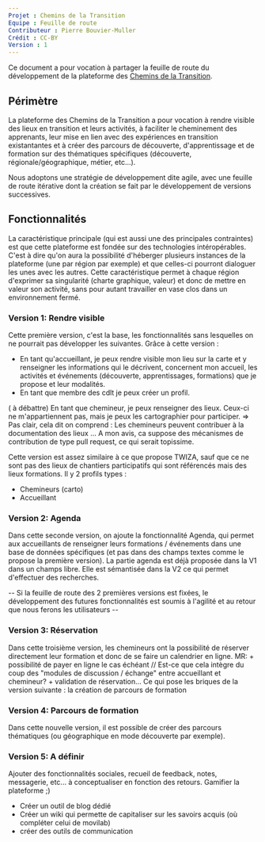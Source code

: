 ```yaml
---
Projet : Chemins de la Transition
Equipe : Feuille de route
Contributeur : Pierre Bouvier-Muller
Crédit : CC-BY
Version : 1
---
```


Ce document a pour vocation à partager la feuille de route du développement de la plateforme des [Chemins de la Transition](http://lescheminsdelatransition.org/).

## Périmètre
La plateforme des Chemins de la Transition a pour vocation à rendre visible des lieux en transition et leurs activités, à faciliter le cheminement des apprenants, leur mise en lien avec des expériences en transition existantantes et à créer des parcours de découverte, d'apprentissage et de formation sur des thématiques spécifiques (découverte, régionale/géographique, métier, etc...).

Nous adoptons une stratégie de développement dite agile, avec une feuille de route itérative dont la création se fait par le développement de versions successives.

## Fonctionnalités
La caractéristique principale (qui est aussi une des principales contraintes) est que cette plateforme est fondée sur des technologies intéropérables. C'est à dire qu'on aura la possibilité d'héberger plusieurs instances de la plateforme (une par région par exemple) et que celles-ci pourront dialoguer les unes avec les autres.
Cette caractéristique permet à chaque région d'exprimer sa singularité (charte graphique, valeur) et donc de mettre en valeur son activité, sans pour autant travailler en vase clos dans un environnement fermé.

### Version 1: Rendre visible
Cette première version, c'est la base, les fonctionnalités sans lesquelles on ne pourrait pas développer les suivantes.
Grâce à cette version :
- En tant qu'accueillant, je peux rendre visible mon lieu sur la carte et y renseigner les informations qui le décrivent, concernent mon accueil, les activités et événements (découverte, apprentissages, formations) que je propose et leur modalités.
- En tant que membre des cdlt je peux créer un profil.

( à débattre) En tant que chemineur, je peux renseigner des lieux. Ceux-ci ne m'appartiennent pas, mais je peux les cartographier pour participer. => Pas clair, cela dit on comprend : Les chemineurs peuvent contribuer à la documentation des lieux ... A mon avis, ca suppose des mécanismes de contribution de type pull request, ce qui serait topissime. 


Cette version est assez similaire à ce que propose TWIZA, sauf que ce ne sont pas des lieux de chantiers participatifs qui sont référencés mais des lieux formations.
Il y 2 profils types :
- Chemineurs (carto)
- Accueillant

### Version 2: Agenda
Dans cette seconde version, on ajoute la fonctionnalité Agenda, qui permet aux accueillants de renseigner leurs formations / événements dans une base de données spécifiques (et pas dans des champs textes comme le propose la première version). 
La partie agenda est déjà proposée dans la V1 dans un champs libre. Elle est sémantisée dans la V2 ce qui permet d'effectuer des recherches.

-- Si la feuille de route des 2 premières versions est fixées, le développement des futures fonctionnalités est soumis à l'agilité et au retour que nous ferons les utilisateurs --


### Version 3: Réservation
Dans cette troisième version, les chemineurs ont la possibilité de réserver directement leur formation et donc de se faire un calendrier en ligne. MR: + possibilité de payer en ligne le cas échéant // Est-ce que cela intègre du coup des "modules de discussion / échange" entre accueillant et chemineur? + validation de réservation...
Ce qui pose les briques  de la version suivante : la création de parcours de formation

### Version 4: Parcours de formation
Dans cette nouvelle version, il est possible de créer des parcours thématiques (ou géographique en mode découverte par exemple).

### Version 5: A définir
Ajouter des fonctionnalités sociales, recueil de feedback, notes, messagerie, etc... à conceptualiser en fonction des retours. Gamifier la plateforme ;)
- Créer un outil de blog dédié
- Créer un wiki qui permette de capitaliser sur les savoirs acquis (où compléter celui de movilab)
- créer des outils de communication
